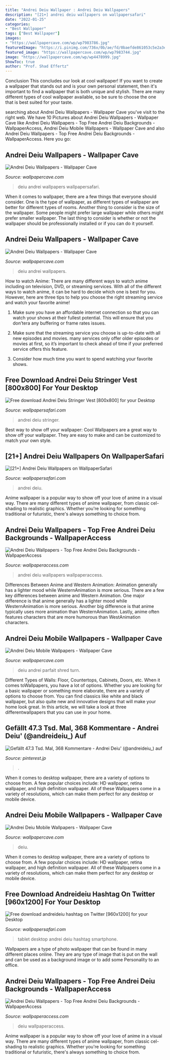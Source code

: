 ```yaml
---
title: "Andrei Deiu Wallpaper : Andrei Deiu Wallpapers"
description: "[21+] andrei deiu wallpapers on wallpapersafari"
date: "2022-01-25"
categories:
- "Best Wallpaper"
tags: ["Best Wallpaper"]
images:
- "https://wallpapercave.com/wp/wp7983786.jpg"
featuredImage: "https://i.pinimg.com/736x/0b/ae/fd/0baefde861053c5e2a3ef46273162929.jpg"
featured_image: "https://wallpapercave.com/wp/wp7983744.jpg"
image: "https://wallpapercave.com/wp/wp4478999.jpg"
ShowToc: true
author: "Prof. Shad Effertz"
---
```



Conclusion
This concludes our look at cool wallpaper! If you want to create a wallpaper that stands out and is your own personal statement, then it's important to find a wallpaper that is both unique and stylish. There are many different types of cool wallpaper available, so be sure to choose the one that is best suited for your taste.

	

		
searching about Andrei Deiu Wallpapers - Wallpaper Cave you've visit to the right web. We have 10 Pictures about Andrei Deiu Wallpapers - Wallpaper Cave like Andrei Deiu Wallpapers - Top Free Andrei Deiu Backgrounds - WallpaperAccess, Andrei Deiu Mobile Wallpapers - Wallpaper Cave and also Andrei Deiu Wallpapers - Top Free Andrei Deiu Backgrounds - WallpaperAccess. Here you go:
		
    
## Andrei Deiu Wallpapers - Wallpaper Cave

<img loading=lazy src="https://wallpapercave.com/wp/wp4478999.jpg" onerror="this.onerror=null;this.src='https://tse4.mm.bing.net/th?id=OIP.AtZPeUvS6fDyyQx3EfrI5QHaDL&amp;pid=15.1';" alt="Andrei Deiu Wallpapers - Wallpaper Cave">

_Source: wallpapercave.com_

>deiu andrei wallpapers wallpapersafari. 

	

When it comes to wallpaper, there are a few things that everyone should consider. One is the type of wallpaper, as different types of wallpaper are better for different types of rooms. Another thing to consider is the size of the wallpaper. Some people might prefer large wallpaper while others might prefer smaller wallpaper. The last thing to consider is whether or not the wallpaper should be professionally installed or if you can do it yourself.

    
## Andrei Deiu Wallpapers - Wallpaper Cave

<img loading=lazy src="https://wallpapercave.com/wp/wp4478988.jpg" onerror="this.onerror=null;this.src='https://tse3.mm.bing.net/th?id=OIP.AOQCfIUoIHsiFKi4xOHZpgHaHa&amp;pid=15.1';" alt="Andrei Deiu Wallpapers - Wallpaper Cave">

_Source: wallpapercave.com_

>deiu andrei wallpapers. 

	

How to watch Anime: There are many different ways to watch anime including on television, DVD, or streaming services.
With all of the different ways to watch anime, it can be hard to decide which one is best for you. However, here are three tips to help you choose the right streaming service and watch your favorite anime!
1. Make sure you have an affordable internet connection so that you can watch your shows at their fullest potential. This will ensure that you don’tera any buffering or frame rates issues.

2. Make sure that the streaming service you choose is up-to-date with all new episodes and movies. many services only offer older episodes or movies at first, so it’s important to check ahead of time if your preferred service offers this feature.

3. Consider how much time you want to spend watching your favorite shows.

    
## Free Download Andrei Deiu Stringer Vest [800x800] For Your Desktop

<img loading=lazy src="https://cdn.wallpapersafari.com/59/21/nulJ6s.jpg" onerror="this.onerror=null;this.src='https://tse2.mm.bing.net/th?id=OIP.iwIV97tgjyJpTUQeI2g3wQHaJQ&amp;pid=15.1';" alt="Free download Andrei Deiu Stringer Vest [800x800] for your Desktop">

_Source: wallpapersafari.com_

>andrei deiu stringer. 

	

Best way to show off your wallpaper:
Cool Wallpapers are a great way to show off your wallpaper. They are easy to make and can be customized to match your own style.

    
## [21+] Andrei Deiu Wallpapers On WallpaperSafari

<img loading=lazy src="https://mcdn.wallpapersafari.com/374/19/2/G70cJW.jpg" onerror="this.onerror=null;this.src='https://tse3.mm.bing.net/th?id=OIP.R8FZw0yB2baa5Loyz0UttgAAAA&amp;pid=15.1';" alt="[21+] Andrei Deiu Wallpapers on WallpaperSafari">

_Source: wallpapersafari.com_

>andrei deiu. 

	

Anime wallpaper is a popular way to show off your love of anime in a visual way. There are many different types of anime wallpaper, from classic cel-shading to realistic graphics. Whether you're looking for something traditional or futuristic, there's always something to choice from.

    
## Andrei Deiu Wallpapers - Top Free Andrei Deiu Backgrounds - WallpaperAccess

<img loading=lazy src="https://wallpaperaccess.com/full/2194809.png" onerror="this.onerror=null;this.src='https://tse3.mm.bing.net/th?id=OIP.inWJZCzCRJSI50ld0Rt9lQHaHa&amp;pid=15.1';" alt="Andrei Deiu Wallpapers - Top Free Andrei Deiu Backgrounds - WallpaperAccess">

_Source: wallpaperaccess.com_

>andrei deiu wallpapers wallpaperaccess. 

	

Differences Between Anime and Western Animation: Animation generally has a lighter mood while WesternAnimation is more serious.
There are a few key differences between anime and Western Animation. One major difference is that anime generally has a lighter mood while WesternAnimation is more serious. Another big difference is that anime typically uses more animation than WesternAnimation. Lastly, anime often features characters that are more humorous than WestAnimation characters.

    
## Andrei Deiu Mobile Wallpapers - Wallpaper Cave

<img loading=lazy src="https://wallpapercave.com/wp/wp7983786.jpg" onerror="this.onerror=null;this.src='https://tse4.mm.bing.net/th?id=OIP.8IvGj-j0b8lQdURkmSW2OgHaJQ&amp;pid=15.1';" alt="Andrei Deiu Mobile Wallpapers - Wallpaper Cave">

_Source: wallpapercave.com_

>deiu andrei parfait shred turn. 

	

Different Types of Walls: Floor, Countertops, Cabinets, Doors, etc.
When it comes toWallpapers, you have a lot of options. Whether you are looking for a basic wallpaper or something more elaborate, there are a variety of options to choose from. You can find classics like white and black wallpaper, but also quite new and innovative designs that will make your home look great. In this article, we will take a look at three differentwallpapers that you can use in your home.

    
## Gefällt 47.3 Tsd. Mal, 368 Kommentare - Andrei Deiu&#039; (@andreideiu_) Auf

<img loading=lazy src="https://i.pinimg.com/736x/0b/ae/fd/0baefde861053c5e2a3ef46273162929.jpg" onerror="this.onerror=null;this.src='https://tse3.mm.bing.net/th?id=OIP.-hUsHuKsOSFTkwZgRa7K0AHaJQ&amp;pid=15.1';" alt="Gefällt 47.3 Tsd. Mal, 368 Kommentare - Andrei Deiu&#039; (@andreideiu_) auf">

_Source: pinterest.jp_

>. 

	

When it comes to desktop wallpaper, there are a variety of options to choose from. A few popular choices include: HD wallpaper, retina wallpaper, and high definition wallpaper. All of these Wallpapers come in a variety of resolutions, which can make them perfect for any desktop or mobile device. 

    
## Andrei Deiu Mobile Wallpapers - Wallpaper Cave

<img loading=lazy src="https://wallpapercave.com/wp/wp7983744.jpg" onerror="this.onerror=null;this.src='https://tse3.mm.bing.net/th?id=OIP.DiEfH3oC7bqTdzJ3NaQY8QHaNL&amp;pid=15.1';" alt="Andrei Deiu Mobile Wallpapers - Wallpaper Cave">

_Source: wallpapercave.com_

>deiu. 

	

When it comes to desktop wallpaper, there are a variety of options to choose from. A few popular choices include: HD wallpaper, retina wallpaper, and high definition wallpaper. All of these Wallpapers come in a variety of resolutions, which can make them perfect for any desktop or mobile device. 

    
## Free Download Andreideiu Hashtag On Twitter [960x1200] For Your Desktop

<img loading=lazy src="https://img.wallpapersafari.com/phone/640/1136/14/28/seC3Ru.jpg" onerror="this.onerror=null;this.src='https://tse4.mm.bing.net/th?id=OIP.hgLWf3MxWjwRWHXqHPBr8wHaNJ&amp;pid=15.1';" alt="Free download andreideiu hashtag on Twitter [960x1200] for your Desktop">

_Source: wallpapersafari.com_

>tablet desktop andrei deiu hashtag smartphone. 

	



Wallpapers are a type of photo wallpaper that can be found in many different places online. They are any type of image that is put on the wall and can be used as a background image or to add some Personality to an office.

    
## Andrei Deiu Wallpapers - Top Free Andrei Deiu Backgrounds - WallpaperAccess

<img loading=lazy src="https://wallpaperaccess.com/full/2194855.jpg" onerror="this.onerror=null;this.src='https://tse1.mm.bing.net/th?id=OIP.7yaJ6QtO-4cG-f8nyxfbBwHaEK&amp;pid=15.1';" alt="Andrei Deiu Wallpapers - Top Free Andrei Deiu Backgrounds - WallpaperAccess">

_Source: wallpaperaccess.com_

>deiu wallpaperaccess. 

	

Anime wallpaper is a popular way to show off your love of anime in a visual way. There are many different types of anime wallpaper, from classic cel-shading to realistic graphics. Whether you're looking for something traditional or futuristic, there's always something to choice from.

